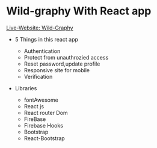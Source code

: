 # Wild-graphy With React app

[Live-Website: Wild-Graphy](https://idyllic-dragon-e573dd.netlify.app/)

- 5 Things in this react app

  - Authentication
  - Protect from unauthrozied access
  - Reset password,update profile
  - Responsive site for mobile
  - Verification

- Libraries
  - fontAwesome
  - React js
  - React router Dom
  - FireBase
  - Firebase Hooks
  - Bootstrap
  - React-Bootstrap
